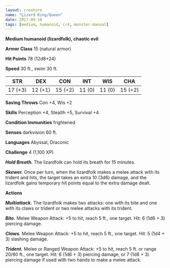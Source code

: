 ```yaml
---
layout: creature
name: "Lizard King/Queen"
date: 2017-09-10
tags: [medium, humanoid, cr4, monster-manual]
---
```


**Medium humanoid (lizardfolk), chaotic evil**

**Armor Class** 15 (natural armor)

**Hit Points** 78 (12d8+24)

**Speed** 30 ft., swim 30 ft.

|   STR   |   DEX   |   CON   |   INT   |   WIS   |   CHA   |
|:-----:|:-----:|:-----:|:-----:|:-----:|:-----:|
| 17 (+3) | 12 (+1) | 15 (+2) | 11 (0) | 11 (0) | 15 (+2) |

**Saving Throws** Con +4, Wis +2

**Skills** Perception +4, Stealth +5, Survival +4

**Condition Immunities** frightened

**Senses** darkvision 60 ft.

**Languages** Abyssal, Draconic

**Challenge** 4 (1,100 XP)

***Hold Breath.*** The lizardfolk can hold its breath for 15 minutes.

***Skewer.*** Once per turn, when the lizardfolk makes a melee attack with its trident and hits, the target takes an extra 10 (3d6) damage, and the lizardfolk gains temporary hit points equal to the extra damage dealt.

**Actions**

***Multiattack.*** The lizardfolk makes two attacks: one with its bite and one with its claws or trident or two melee attacks with its trident.

***Bite.*** Melee Weapon Attack: +5 to hit, reach 5 ft., one target. Hit: 6 (1d6 + 3) piercing damage.

***Claws.*** Melee Weapon Attack: +5 to hit, reach 5 ft., one target. Hit: 5 (1d4 + 3) slashing damage.

***Trident.*** Melee or Ranged Weapon Attack: +5 to hit, reach 5 ft. or range 20/60 ft., one target. Hit: 6 (1d6 + 3) piercing damage, or 7 (1d8 + 3) piercing damage if used with two hands to make a melee attack.

